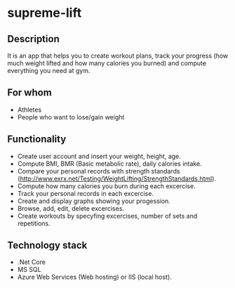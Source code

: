 # supreme-lift

## Description
It is an app that helps you to create workout plans, track your progress (how much weight lifted and how many calories you burned) and compute everything you need at gym.

## For whom
- Athletes
- People who want to lose/gain weight

## Functionality
- Create user account and insert your weight, height, age.
- Compute BMI, BMR (Basic metabolic rate), daily calories intake.
- Compare your personal records with strength standards (http://www.exrx.net/Testing/WeightLifting/StrengthStandards.html).
- Compute how many calories you burn during each excercise.
- Track your personal records in each excercise.
- Create and display graphs showing your progession.
- Browse, add, edit, delete excercises.
- Create workouts by specyfing excercises, number of sets and repetitions.

## Technology stack
- .Net Core
- MS SQL
- Azure Web Services (Web hosting) or IIS (local host).
